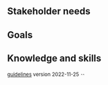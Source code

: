 <!--
Description
-->

## Stakeholder needs

<!--
Describe one or more stakeholder needs using the following format:

>- As a `Stakeholder` in `context`, when doing `activity` I need `some need`

Use Job to be done format

-->

## Goals

<!--

Describe what goals the squad hopes to achieve in a way that the squad can easily validate whether they have been achieved or not.

-->

## Knowledge and skills

<!--
To make it easy for staff to know if they should sign up for the task force and for squads to validate that all the requirements have been met, make sure to clearly articulate the skills and knowledge needed on this task force using the following format:

- [ ] 1-2 person/people {with skill/knowledge/experience/etc.}
- [ ] 1-2 person/people {with skill/knowledge/experience/etc.}
- [ ] 0 or 1 apprentice(s) for learning and/or providing a fresh perspective.
- X-Y persons in total

-->

<sup>[guidelines](TBD) version 2022-11-25</sup>
``
